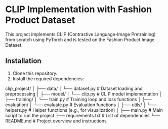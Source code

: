 # CLIP Implementation with Fashion Product Dataset

This project implements CLIP (Contrastive Language-Image Pretraining) from scratch using PyTorch and is tested on the Fashion Product Image Dataset.

## Installation

1. Clone this repository.
2. Install the required dependencies:

clip_project/
│
├── data/
│   └── dataset.py            # Dataset loading and preprocessing
│
├── model/
│   └── clip.py               # CLIP model implementation
│
├── training/
│   └── train.py              # Training loop and loss functions
│
├── evaluation/
│   └── evaluate.py           # Evaluation functions
│
├── utils/
│   └── helpers.py            # Helper functions (e.g., for visualization)
│
├── main.py                   # Main script to run the project
├── requirements.txt          # List of dependencies
└── README.md                 # Project overview and instructions

